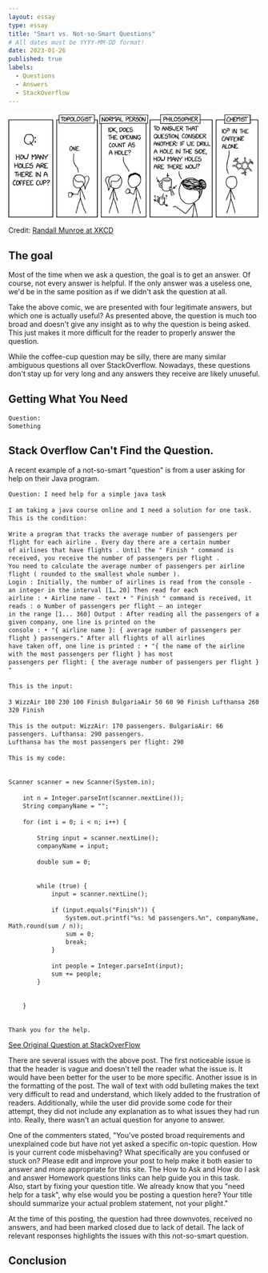 ```yaml
---
layout: essay
type: essay
title: "Smart vs. Not-so-Smart Questions"
# All dates must be YYYY-MM-DD format!
date: 2023-01-26
published: true
labels:
  - Questions
  - Answers
  - StackOverflow
---
```



<img width="500px" class="img-thumbnail" src="../essays/img/essay02/coffee_cup_holes.png">

Credit: [Randall Munroe at XKCD](https://xkcd.com/2658/)

## The goal
Most of the time when we ask a question, the goal is to get an answer. Of course, not every answer is helpful. If the only answer was a useless one, we'd be in the same position as if we didn't ask the question at all. 

Take the above comic, we are presented with four legitimate answers, but which one is actually useful? As presented above, the question is much too broad and doesn't give any insight as to why the question is being asked. This just makes it more difficult for the reader to properly answer the question.

While the coffee-cup question may be silly, there are many similar ambiguous questions all over StackOverflow. Nowadays, these questions don't stay up for very long and any answers they receive are likely unuseful.

## Getting What You Need




```
Question:
Something
```



 

## Stack Overflow Can't Find the Question.
A recent example of a not-so-smart "question" is from a user asking for help on their Java program.

```
Question: I need help for a simple java task
 
I am taking a java course online and I need a solution for one task. This is the condition:

Write a program that tracks the average number of passengers per flight for each airline . Every day there are a certain number 
of airlines that have flights . Until the " Finish " command is received, you receive the number of passengers per flight . 
You need to calculate the average number of passengers per airline flight ( rounded to the smallest whole number ). 
Login : Initially, the number of airlines is read from the console - an integer in the interval [1… 20] Then read for each 
airline : • Airline name - text • " Finish " command is received, it reads : o Number of passengers per flight – an integer 
in the range [1... 360] Output : After reading all the passengers of a given company, one line is printed on the 
console : • "{ airline name }: { average number of passengers per flight } passengers." After all flights of all airlines 
have taken off, one line is printed : • "{ the name of the airline with the most passengers per flight } has most 
passengers per flight: { the average number of passengers per flight } "

This is the input:

3 WizzAir 180 230 100 Finish BulgariaAir 50 60 90 Finish Lufthansa 260 320 Finish

This is the output: WizzAir: 170 passengers. BulgariaAir: 66 passengers. Lufthansa: 290 passengers. 
Lufthansa has the most passengers per flight: 290

This is my code:


Scanner scanner = new Scanner(System.in);

    int n = Integer.parseInt(scanner.nextLine());
    String companyName = "";

    for (int i = 0; i < n; i++) {

        String input = scanner.nextLine();
        companyName = input;

        double sum = 0;


        while (true) {
            input = scanner.nextLine();

            if (input.equals("Finish")) {
                System.out.printf("%s: %d passengers.%n", companyName, Math.round(sum / n));
                sum = 0;
                break;
            }

            int people = Integer.parseInt(input);
            sum += people;
        }


    }


Thank you for the help.
```

[See Original Question at StackOverFlow](https://stackoverflow.com/revisions/75189194/1)

There are several issues with the above post. The first noticeable issue is that the header is vague and doesn't tell the reader what the issue is. It would have been better for the user to be more specific. Another issue is in the formatting of the post. The wall of text with odd bulleting makes the text very difficult to read and understand, which likely added to the frustration of readers. Additionally, while the user did provide some code for their attempt, they did not include any explanation as to what issues they had run into. Really, there wasn't an actual question for anyone to answer. 

One of the commenters stated, "You've posted broad requirements and unexplained code but have not yet asked a specific on-topic question. How is your current code misbehaving? What specifically are you confused or stuck on? Please edit and improve your post to help make it both easier to answer and more appropriate for this site. The How to Ask and How do I ask and answer Homework questions links can help guide you in this task.<br> Also, start by fixing your question title. We already know that you "need help for a task", why else would you be posting a question here? Your title should summarize your actual problem statement, not your plight."

At the time of this posting, the question had three downvotes, received no answers, and had been marked closed due to lack of detail. The lack of relevant responses highlights the issues with this not-so-smart question. 

## Conclusion


